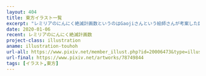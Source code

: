 ```yaml
---
layout: 404
title: 東方イラスト一覧
excerpt: "レミリアのにんにく絶滅計画数というのはGaojiさんという絵師さんが考案した巨大数です。数理論理学のKarby-Paris Hydra Gameという数学的な操作が有限の時間で停止することを応用して作られたもので、要するににんにくが皮を剥かれながら増殖していく数理モデルです。皮はどんどん剥かれていき、いずれすべてのにんにくが消滅するのですが、完全に消滅するまでには宇宙年齢以上の時間がかかり、その間ににんにくは宇宙を埋め尽くす以上の量まで増えます。"
date: 2020-01-06
recent: レミリアのにんにく絶滅計画数
project-class: illustration
aname: illustration-touhoh
url-all: https://www.pixiv.net/member_illust.php?id=20006473&type=illust&tag=%E6%9D%B1%E6%96%B9
url-final: https://www.pixiv.net/artworks/78749844
tags: [イラスト,東方]
---
```

